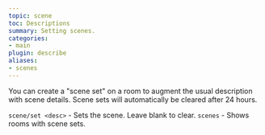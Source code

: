 ```yaml
---
topic: scene
toc: Descriptions
summary: Setting scenes.
categories:
- main
plugin: describe
aliases:
- scenes
---
```

You can create a "scene set" on a room to augment the usual description with scene details.  Scene sets will automatically be cleared after 24 hours.

`scene/set <desc>` - Sets the scene.  Leave blank to clear.
`scenes` - Shows rooms with scene sets.